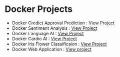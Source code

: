 # Docker Projects

- Docker Credict Approval Prediction : [View Project](https://github.com/praveendecode/docker-credit-card-prediction)
- Docker Sentiment Analysis          : [View Project](https://github.com/praveendecode/docker-sentiment-ai)
- Docker Language AI                 : [View Project](https://github.com/praveendecode/Docker-languge-ai)
- Docker Cardio AI                   : [View Project](https://github.com/praveendecode/docker-ml-cardio-ai)
- Docker Iris Flower Classificaion   : [View Project](https://github.com/praveendecode/docker-iris-ml-app)
- Docker Web Application             : [View project](https://github.com/praveendecode/Docker_webapplication)
